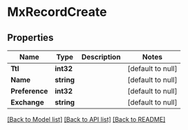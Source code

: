 # MxRecordCreate

## Properties
Name | Type | Description | Notes
------------ | ------------- | ------------- | -------------
**Ttl** | **int32** |  | [default to null]
**Name** | **string** |  | [default to null]
**Preference** | **int32** |  | [default to null]
**Exchange** | **string** |  | [default to null]

[[Back to Model list]](../README.md#documentation-for-models) [[Back to API list]](../README.md#documentation-for-api-endpoints) [[Back to README]](../README.md)


